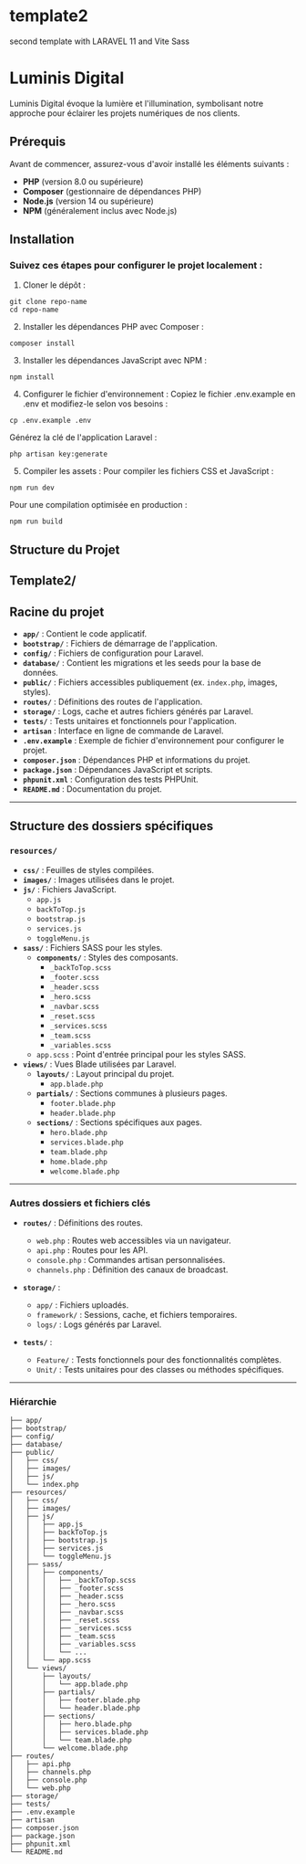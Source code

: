 # template2
second template with LARAVEL 11 and Vite Sass

# Luminis Digital

Luminis Digital évoque la lumière et l'illumination, symbolisant notre approche pour éclairer les projets numériques de nos clients.

## Prérequis

Avant de commencer, assurez-vous d'avoir installé les éléments suivants :

- **PHP** (version 8.0 ou supérieure)
- **Composer** (gestionnaire de dépendances PHP)
- **Node.js** (version 14 ou supérieure)
- **NPM** (généralement inclus avec Node.js)

## Installation

### Suivez ces étapes pour configurer le projet localement :

1. Cloner le dépôt :
```
git clone repo-name
cd repo-name
```

2. Installer les dépendances PHP avec Composer :
```
composer install
```

3. Installer les dépendances JavaScript avec NPM :
```
npm install
```

4. Configurer le fichier d'environnement :
Copiez le fichier .env.example en .env et modifiez-le selon vos besoins :
```
cp .env.example .env
```

Générez la clé de l'application Laravel :
```
php artisan key:generate
```

5. Compiler les assets :
Pour compiler les fichiers CSS et JavaScript :
```
npm run dev
```

Pour une compilation optimisée en production :
```
npm run build
```

## Structure du Projet
## Template2/

## Racine du projet
- **`app/`** : Contient le code applicatif.
- **`bootstrap/`** : Fichiers de démarrage de l'application.
- **`config/`** : Fichiers de configuration pour Laravel.
- **`database/`** : Contient les migrations et les seeds pour la base de données.
- **`public/`** : Fichiers accessibles publiquement (ex. `index.php`, images, styles).
- **`routes/`** : Définitions des routes de l'application.
- **`storage/`** : Logs, cache et autres fichiers générés par Laravel.
- **`tests/`** : Tests unitaires et fonctionnels pour l'application.
- **`artisan`** : Interface en ligne de commande de Laravel.
- **`.env.example`** : Exemple de fichier d'environnement pour configurer le projet.
- **`composer.json`** : Dépendances PHP et informations du projet.
- **`package.json`** : Dépendances JavaScript et scripts.
- **`phpunit.xml`** : Configuration des tests PHPUnit.
- **`README.md`** : Documentation du projet.

---

## Structure des dossiers spécifiques

### **`resources/`**

- **`css/`** : Feuilles de styles compilées.
- **`images/`** : Images utilisées dans le projet.
- **`js/`** : Fichiers JavaScript.
  - `app.js`
  - `backToTop.js`
  - `bootstrap.js`
  - `services.js`
  - `toggleMenu.js`
- **`sass/`** : Fichiers SASS pour les styles.
  - **`components/`** : Styles des composants.
    - `_backToTop.scss`
    - `_footer.scss`
    - `_header.scss`
    - `_hero.scss`
    - `_navbar.scss`
    - `_reset.scss`
    - `_services.scss`
    - `_team.scss`
    - `_variables.scss`
  - `app.scss` : Point d'entrée principal pour les styles SASS.
- **`views/`** : Vues Blade utilisées par Laravel.
  - **`layouts/`** : Layout principal du projet.
    - `app.blade.php`
  - **`partials/`** : Sections communes à plusieurs pages.
    - `footer.blade.php`
    - `header.blade.php`
  - **`sections/`** : Sections spécifiques aux pages.
    - `hero.blade.php`
    - `services.blade.php`
    - `team.blade.php`
    - `home.blade.php`
    - `welcome.blade.php`

---

### Autres dossiers et fichiers clés

- **`routes/`** : Définitions des routes.
  - `web.php` : Routes web accessibles via un navigateur.
  - `api.php` : Routes pour les API.
  - `console.php` : Commandes artisan personnalisées.
  - `channels.php` : Définition des canaux de broadcast.

- **`storage/`** :
  - `app/` : Fichiers uploadés.
  - `framework/` : Sessions, cache, et fichiers temporaires.
  - `logs/` : Logs générés par Laravel.

- **`tests/`** :
  - `Feature/` : Tests fonctionnels pour des fonctionnalités complètes.
  - `Unit/` : Tests unitaires pour des classes ou méthodes spécifiques.

---

### Hiérarchie

```plaintext
├── app/
├── bootstrap/
├── config/
├── database/
├── public/
│   ├── css/
│   ├── images/
│   ├── js/
│   └── index.php
├── resources/
│   ├── css/
│   ├── images/
│   ├── js/
│   │   ├── app.js
│   │   ├── backToTop.js
│   │   ├── bootstrap.js
│   │   ├── services.js
│   │   └── toggleMenu.js
│   ├── sass/
│   │   ├── components/
│   │   │   ├── _backToTop.scss
│   │   │   ├── _footer.scss
│   │   │   ├── _header.scss
│   │   │   ├── _hero.scss
│   │   │   ├── _navbar.scss
│   │   │   ├── _reset.scss
│   │   │   ├── _services.scss
│   │   │   ├── _team.scss
│   │   │   ├── _variables.scss
│   │   │   └── ...
│   │   └── app.scss
│   └── views/
│       ├── layouts/
│       │   └── app.blade.php
│       ├── partials/
│       │   ├── footer.blade.php
│       │   └── header.blade.php
│       ├── sections/
│       │   ├── hero.blade.php
│       │   ├── services.blade.php
│       │   └── team.blade.php
│       └── welcome.blade.php
├── routes/
│   ├── api.php
│   ├── channels.php
│   ├── console.php
│   └── web.php
├── storage/
├── tests/
├── .env.example
├── artisan
├── composer.json
├── package.json
├── phpunit.xml
└── README.md

